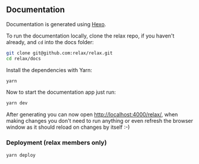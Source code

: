 ## Documentation

Documentation is generated using [Hexo](https://hexo.io/).

To run the documentation locally, clone the relax repo, if you haven't already, and `cd` into the docs folder:

```bash
git clone git@github.com:relax/relax.git
cd relax/docs
```

Install the dependencies with Yarn:

```bash
yarn
```

Now to start the documentation app just run:

```bash
yarn dev
```

After generating you can now open [http://localhost:4000/relax/](http://localhost:4000/relax/), when making changes you don't need to run anything or even refresh the browser window as it should reload on changes by itself :-)

### Deployment (relax members only)

```bash
yarn deploy
```
